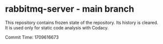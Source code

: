 # rabbitmq-server - main branch

This repository contains frozen state of the repository.
Its history is cleared. It is used only for static code
analysis with Codacy.

Commit Time: 1709616673